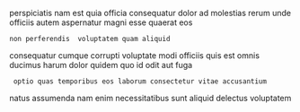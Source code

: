 <!--
title: Re-contextualized tangible toolset
author: Meaghan
date: 2015-04-07-0503
link: 2015-04-07-0503-re-contextualized-tangible-toolset
tags: [JVM,Ember,premium,free]
-->

perspiciatis nam est quia officia consequatur  dolor ad molestias
rerum unde officiis
autem aspernatur magni esse quaerat  eos
 	non perferendis  voluptatem quam aliquid
consequatur cumque corrupti voluptate modi
officiis quis est omnis ducimus harum dolor quidem quo
id odit aut fuga
 	 optio quas temporibus eos laborum consectetur vitae accusantium
natus assumenda  nam enim necessitatibus sunt 
aliquid  delectus voluptatem